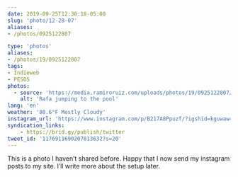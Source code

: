 ```yaml
---
date: 2019-09-25T12:30:18-05:00
slug: 'photo/12-28-07'
aliases:
- /photos/0925122807

type: 'photos'
aliases:
- /photos/19/0925122807
tags:
- Indieweb
- PESOS
photos:
  - source: 'https://media.ramiroruiz.com/uploads/photos/19/0925122807/rafa-jumping-to-the-pool.jpg'
    alt: 'Rafa jumping to the pool'
lang: 'en'
weather: '80.6°F Mostly Cloudy'
instagram_url: 'https://www.instagram.com/p/B217A8Ppuzf/?igshid=kguwaw4xgfcq'
syndication_links:
    - https://brid.gy/publish/twitter
tweet_id: '1176911690207813632?s=20'
---
```

This is a photo I haven’t shared before.
Happy that I now send my instagram posts to my site.
I’ll write more about the setup later.
